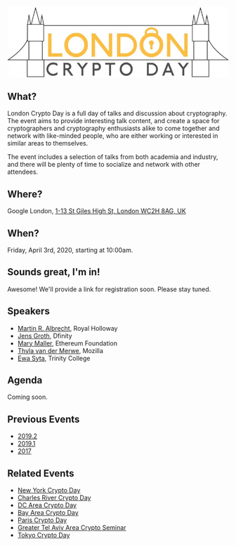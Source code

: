 ![London Crypto Day Logo](img/londoncrypto-logo.jpg)

## What?

London Crypto Day is a full day of talks and discussion about cryptography.
The event aims to provide interesting talk content, and create a space for
cryptographers and cryptography enthusiasts alike to come together and network
with like-minded people, who are either working or interested in similar areas
to themselves.

The event includes a selection of talks from both academia and industry, and
there will be plenty of time to socialize and network with other attendees.

## Where?

Google London, [1-13 St Giles High St, London WC2H 8AG, UK](https://goo.gl/maps/SgJMSMcr1qzKRgh16)

## When?

Friday, April 3rd, 2020, starting at 10:00am.

## Sounds great, I'm in!

Awesome! We'll provide a link for registration soon. Please stay tuned.

## Speakers

* [Martin R. Albrecht](https://malb.io/), Royal Holloway
* [Jens Groth](https://www.linkedin.com/in/jens-groth-a95672/), Dfinity
* [Mary Maller](http://www0.cs.ucl.ac.uk/staff/M.Maller/), Ethereum Foundation
* [Thyla van der Merwe](https://twitter.com/thylavdmerwe), Mozilla
* [Ewa Syta](http://ewa.syta.us/), Trinity College

## Agenda
Coming soon.

## Previous Events

* [2019.2](https://londoncryptoday.github.io/2019/)
* [2019.1](https://londoncryptoday19.splashthat.com/)
* [2017](https://londoncryptoday.wordpress.com/)

## Related Events

* [New York Crypto Day](https://nycryptoday.wordpress.com/)
* [Charles River Crypto Day](https://bostoncryptoday.wordpress.com/)
* [DC Area Crypto Day](https://dcareacryptoday.wordpress.com/)
* [Bay Area Crypto Day](https://bacrypto.github.io/)
* [Paris Crypto Day](https://pariscryptoday.github.io/)
* [Greater Tel Aviv Area Crypto Seminar](http://www.cs.tau.ac.il/cseminar/)
* [Tokyo Crypto Day](https://tokyocryptoday.github.io/index.html)
